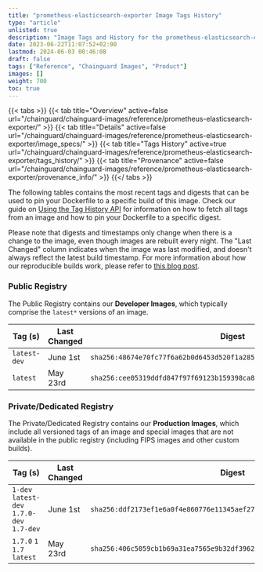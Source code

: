 ```yaml
---
title: "prometheus-elasticsearch-exporter Image Tags History"
type: "article"
unlisted: true
description: "Image Tags and History for the prometheus-elasticsearch-exporter Chainguard Image"
date: 2023-06-22T11:07:52+02:00
lastmod: 2024-06-03 00:46:08
draft: false
tags: ["Reference", "Chainguard Images", "Product"]
images: []
weight: 700
toc: true
---
```


{{< tabs >}}
{{< tab title="Overview" active=false url="/chainguard/chainguard-images/reference/prometheus-elasticsearch-exporter/" >}}
{{< tab title="Details" active=false url="/chainguard/chainguard-images/reference/prometheus-elasticsearch-exporter/image_specs/" >}}
{{< tab title="Tags History" active=true url="/chainguard/chainguard-images/reference/prometheus-elasticsearch-exporter/tags_history/" >}}
{{< tab title="Provenance" active=false url="/chainguard/chainguard-images/reference/prometheus-elasticsearch-exporter/provenance_info/" >}}
{{</ tabs >}}

The following tables contains the most recent tags and digests that can be used to pin your Dockerfile to a specific build of this image. Check our guide on [Using the Tag History API](/chainguard/chainguard-images/using-the-tag-history-api/) for information on how to fetch all tags from an image and how to pin your Dockerfile to a specific digest.

Please note that digests and timestamps only change when there is a change to the image, even though images are rebuilt every night. The "Last Changed" column indicates when the image was last modified, and doesn't always reflect the latest build timestamp. For more information about how our reproducible builds work, please refer to [this blog post](https://www.chainguard.dev/unchained/reproducing-chainguards-reproducible-image-builds).

### Public Registry
The Public Registry contains our **Developer Images**, which typically comprise the `latest*` versions of an image.

| Tag (s)       | Last Changed | Digest                                                                    |
|---------------|--------------|---------------------------------------------------------------------------|
|  `latest-dev` | June 1st     | `sha256:48674e70fc77f6a62b0d6453d520f1a285e29883e8505ddabeccb7427c1def35` |
|  `latest`     | May 23rd     | `sha256:cee05319ddfd847f97f69123b159398ca86542fc4726772182796a9eddae6b77` |


### Private/Dedicated Registry
The Private/Dedicated Registry contains our **Production Images**, which include all versioned tags of an image and special images that are not available in the public registry (including FIPS images and other custom builds).

| Tag (s)                                     | Last Changed | Digest                                                                    |
|---------------------------------------------|--------------|---------------------------------------------------------------------------|
|  `1-dev` `latest-dev` `1.7.0-dev` `1.7-dev` | June 1st     | `sha256:ddf2173ef1e6a0f4e860776e11345aef27883ee6b0732128daad5aebd65aae7e` |
|  `1.7.0` `1` `1.7` `latest`                 | May 23rd     | `sha256:406c5059cb1b69a31ea7565e9b32df39624fba9bfb97deddf8f4fe3d9469a871` |

